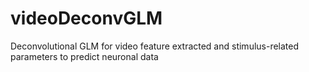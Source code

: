 # videoDeconvGLM
Deconvolutional GLM for video feature extracted and stimulus-related parameters to predict neuronal data
